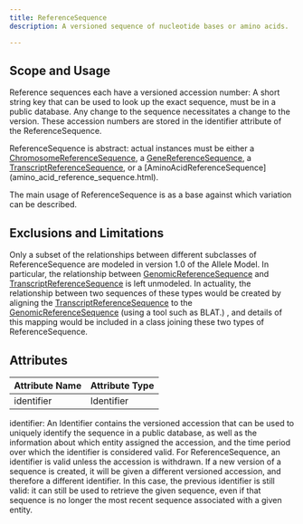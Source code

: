 ```yaml
---
title: ReferenceSequence
description: A versioned sequence of nucleotide bases or amino acids.

---
```


Scope and Usage
---------------

Reference sequences each have a versioned accession number: A short string key that can be used to look up the exact sequence, must be in a public database.  Any change to the sequence necessitates a change to the version. These accession numbers are stored in the identifier attribute of the ReferenceSequence.

ReferenceSequence is abstract: actual instances must be either a [ChromosomeReferenceSequence](chromosome_reference_sequence.html), a [GeneReferenceSequence](gene_reference_sequence.html), a [TranscriptReferenceSequence](transcript_reference_sequence.html), or a
[AminoAcidReferenceSequence] (amino_acid_reference_sequence.html).


The main usage of ReferenceSequence is as a base against which variation can be described.

Exclusions and Limitations
--------------------------

Only a subset of the relationships between different subclasses of ReferenceSequence are modeled in version 1.0 of the Allele Model.   In particular, the relationship between [GenomicReferenceSequence](genomic_reference_sequence.html) and [TranscriptReferenceSequence](transcript_reference_sequence.html) is left unmodeled.  In actuality, the relationship between two sequences of these types would be created by aligning the [TranscriptReferenceSequence](transcript_reference_sequence.html) to the [GenomicReferenceSequence](genomic_reference_sequence.html)  (using a tool such as BLAT.) , and details of this mapping would be included in a class joining these two types of ReferenceSequence.

Attributes
----------

| Attribute Name | Attribute Type |
|----------------|----------------|
| identifier     | Identifier     |

identifier: An Identifier contains the versioned accession that can be used to uniquely identify the sequence in a public database, as well as the information about which entity assigned the accession, and the time period over which the identifier is considered valid.   For ReferenceSequence, an identifier is valid unless the accession is withdrawn.  If a new version of a sequence is created, it will be given a different versioned accession, and therefore a different identifier.  In this case, the previous identifier is still valid: it can still be used to retrieve the given sequence, even if that sequence is no longer the most recent sequence associated with a given entity.


